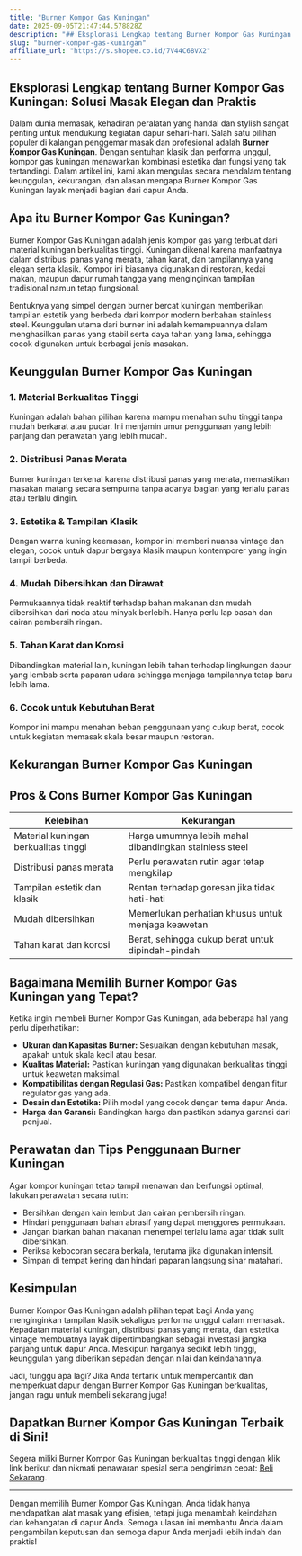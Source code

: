 ```yaml
---
title: "Burner Kompor Gas Kuningan"
date: 2025-09-05T21:47:44.578828Z
description: "## Eksplorasi Lengkap tentang Burner Kompor Gas Kuningan: Solusi Masak Elegan dan Praktis..."
slug: "burner-kompor-gas-kuningan"
affiliate_url: "https://s.shopee.co.id/7V44C68VX2"
---
```

## Eksplorasi Lengkap tentang Burner Kompor Gas Kuningan: Solusi Masak Elegan dan Praktis

Dalam dunia memasak, kehadiran peralatan yang handal dan stylish sangat penting untuk mendukung kegiatan dapur sehari-hari. Salah satu pilihan populer di kalangan penggemar masak dan profesional adalah **Burner Kompor Gas Kuningan**. Dengan sentuhan klasik dan performa unggul, kompor gas kuningan menawarkan kombinasi estetika dan fungsi yang tak tertandingi. Dalam artikel ini, kami akan mengulas secara mendalam tentang keunggulan, kekurangan, dan alasan mengapa Burner Kompor Gas Kuningan layak menjadi bagian dari dapur Anda.

## Apa itu Burner Kompor Gas Kuningan?

Burner Kompor Gas Kuningan adalah jenis kompor gas yang terbuat dari material kuningan berkualitas tinggi. Kuningan dikenal karena manfaatnya dalam distribusi panas yang merata, tahan karat, dan tampilannya yang elegan serta klasik. Kompor ini biasanya digunakan di restoran, kedai makan, maupun dapur rumah tangga yang menginginkan tampilan tradisional namun tetap fungsional.

Bentuknya yang simpel dengan burner bercat kuningan memberikan tampilan estetik yang berbeda dari kompor modern berbahan stainless steel. Keunggulan utama dari burner ini adalah kemampuannya dalam menghasilkan panas yang stabil serta daya tahan yang lama, sehingga cocok digunakan untuk berbagai jenis masakan.

## Keunggulan Burner Kompor Gas Kuningan

### 1. Material Berkualitas Tinggi

Kuningan adalah bahan pilihan karena mampu menahan suhu tinggi tanpa mudah berkarat atau pudar. Ini menjamin umur penggunaan yang lebih panjang dan perawatan yang lebih mudah.

### 2. Distribusi Panas Merata

Burner kuningan terkenal karena distribusi panas yang merata, memastikan masakan matang secara sempurna tanpa adanya bagian yang terlalu panas atau terlalu dingin.

### 3. Estetika & Tampilan Klasik

Dengan warna kuning keemasan, kompor ini memberi nuansa vintage dan elegan, cocok untuk dapur bergaya klasik maupun kontemporer yang ingin tampil berbeda.

### 4. Mudah Dibersihkan dan Dirawat

Permukaannya tidak reaktif terhadap bahan makanan dan mudah dibersihkan dari noda atau minyak berlebih. Hanya perlu lap basah dan cairan pembersih ringan.

### 5. Tahan Karat dan Korosi

Dibandingkan material lain, kuningan lebih tahan terhadap lingkungan dapur yang lembab serta paparan udara sehingga menjaga tampilannya tetap baru lebih lama.

### 6. Cocok untuk Kebutuhan Berat

Kompor ini mampu menahan beban penggunaan yang cukup berat, cocok untuk kegiatan memasak skala besar maupun restoran.

## Kekurangan Burner Kompor Gas Kuningan

## Pros & Cons Burner Kompor Gas Kuningan

| **Kelebihan**                        | **Kekurangan**                                     |
|-------------------------------------|---------------------------------------------------|
| Material kuningan berkualitas tinggi | Harga umumnya lebih mahal dibandingkan stainless steel |
| Distribusi panas merata          | Perlu perawatan rutin agar tetap mengkilap     |
| Tampilan estetik dan klasik        | Rentan terhadap goresan jika tidak hati-hati    |
| Mudah dibersihkan                 | Memerlukan perhatian khusus untuk menjaga keawetan |
| Tahan karat dan korosi            | Berat, sehingga cukup berat untuk dipindah-pindah |

## Bagaimana Memilih Burner Kompor Gas Kuningan yang Tepat?

Ketika ingin membeli Burner Kompor Gas Kuningan, ada beberapa hal yang perlu diperhatikan:

- **Ukuran dan Kapasitas Burner:** Sesuaikan dengan kebutuhan masak, apakah untuk skala kecil atau besar.
- **Kualitas Material:** Pastikan kuningan yang digunakan berkualitas tinggi untuk keawetan maksimal.
- **Kompatibilitas dengan Regulasi Gas:** Pastikan kompatibel dengan fitur regulator gas yang ada.
- **Desain dan Estetika:** Pilih model yang cocok dengan tema dapur Anda.
- **Harga dan Garansi:** Bandingkan harga dan pastikan adanya garansi dari penjual.

## Perawatan dan Tips Penggunaan Burner Kuningan

Agar kompor kuningan tetap tampil menawan dan berfungsi optimal, lakukan perawatan secara rutin:

- Bersihkan dengan kain lembut dan cairan pembersih ringan.
- Hindari penggunaan bahan abrasif yang dapat menggores permukaan.
- Jangan biarkan bahan makanan menempel terlalu lama agar tidak sulit dibersihkan.
- Periksa kebocoran secara berkala, terutama jika digunakan intensif.
- Simpan di tempat kering dan hindari paparan langsung sinar matahari.

## Kesimpulan

Burner Kompor Gas Kuningan adalah pilihan tepat bagi Anda yang menginginkan tampilan klasik sekaligus performa unggul dalam memasak. Kepadatan material kuningan, distribusi panas yang merata, dan estetika vintage membuatnya layak dipertimbangkan sebagai investasi jangka panjang untuk dapur Anda. Meskipun harganya sedikit lebih tinggi, keunggulan yang diberikan sepadan dengan nilai dan keindahannya.

Jadi, tunggu apa lagi? Jika Anda tertarik untuk mempercantik dan memperkuat dapur dengan Burner Kompor Gas Kuningan berkualitas, jangan ragu untuk membeli sekarang juga!

## Dapatkan Burner Kompor Gas Kuningan Terbaik di Sini!

Segera miliki Burner Kompor Gas Kuningan berkualitas tinggi dengan klik link berikut dan nikmati penawaran spesial serta pengiriman cepat: [Beli Sekarang](https://s.shopee.co.id/7V44C68VX2).

---

Dengan memilih Burner Kompor Gas Kuningan, Anda tidak hanya mendapatkan alat masak yang efisien, tetapi juga menambah keindahan dan kehangatan di dapur Anda. Semoga ulasan ini membantu Anda dalam pengambilan keputusan dan semoga dapur Anda menjadi lebih indah dan praktis!